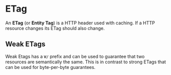 # ETag

An **ETag** (or **Entity Tag**) is a HTTP header used with caching. If a HTTP
resource changes its ETag should also change.

## Weak ETags

Weak Etags has a `W/` prefix and can be used to guarantee that two resources are
semantically the same. This is in contrast to strong ETags that can be used for
byte-per-byte guarantees.
